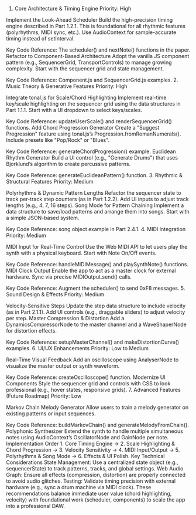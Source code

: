 1. Core Architecture & Timing Engine
Priority: High

Implement the Look-Ahead Scheduler
Build the high-precision timing engine described in Part 1.2.1. This is foundational for all rhythmic features (polyrhythms, MIDI sync, etc.). Use AudioContext for sample-accurate timing instead of setInterval.

Key Code Reference: The scheduler() and nextNote() functions in the paper.
Refactor to Component-Based Architecture
Adopt the vanilla JS component pattern (e.g., SequencerGrid, TransportControls) to manage growing complexity. Start with the sequencer grid and state management.

Key Code Reference: Component.js and SequencerGrid.js examples.
2. Music Theory & Generative Features
Priority: High

Integrate tonal.js for Scale/Chord Highlighting
Implement real-time key/scale highlighting on the sequencer grid using the data structures in Part 1.1.1. Start with a UI dropdown to select keys/scales.

Key Code Reference: updateUserScale() and renderSequencerGrid() functions.
Add Chord Progression Generator
Create a "Suggest Progression" feature using tonal.js’s Progression.fromRomanNumerals(). Include presets like "Pop/Rock" or "Blues".

Key Code Reference: generateChordProgression() example.
Euclidean Rhythm Generator
Build a UI control (e.g., "Generate Drums") that uses Bjorklund’s algorithm to create percussive patterns.

Key Code Reference: generateEuclideanPattern() function.
3. Rhythmic & Structural Features
Priority: Medium

Polyrhythms & Dynamic Pattern Lengths
Refactor the sequencer state to track per-track step counters (as in Part 1.2.2). Add UI inputs to adjust track lengths (e.g., 4, 7, 16 steps).
Song Mode for Pattern Chaining
Implement a data structure to save/load patterns and arrange them into songs. Start with a simple JSON-based system.

Key Code Reference: song object example in Part 2.4.1.
4. MIDI Integration
Priority: Medium

MIDI Input for Real-Time Control
Use the Web MIDI API to let users play the synth with a physical keyboard. Start with Note On/Off events.

Key Code Reference: handleMIDIMessage() and playSynthNote() functions.
MIDI Clock Output
Enable the app to act as a master clock for external hardware. Sync via precise MIDIOutput.send() calls.

Key Code Reference: Augment the scheduler() to send 0xF8 messages.
5. Sound Design & Effects
Priority: Medium

Velocity-Sensitive Steps
Update the step data structure to include velocity (as in Part 2.1.1). Add UI controls (e.g., draggable sliders) to adjust velocity per step.
Master Compression & Distortion
Add a DynamicsCompressorNode to the master channel and a WaveShaperNode for distortion effects.

Key Code Reference: setupMasterChannel() and makeDistortionCurve() examples.
6. UI/UX Enhancements
Priority: Low to Medium

Real-Time Visual Feedback
Add an oscilloscope using AnalyserNode to visualize the master output or synth waveform.

Key Code Reference: createOscilloscope() function.
Modernize UI Components
Style the sequencer grid and controls with CSS to look professional (e.g., hover states, responsive grids).
7. Advanced Features (Future Roadmap)
Priority: Low

Markov Chain Melody Generator
Allow users to train a melody generator on existing patterns or input sequences.

Key Code Reference: buildMarkovChain() and generateMelodyFromChain().
Polyphonic Synthesizer
Extend the synth to handle multiple simultaneous notes using AudioContext’s OscillatorNode and GainNode per note.
Implementation Order
1.
Core Timing Engine → 2. Scale Highlighting & Chord Progression → 3. Velocity Sensitivity → 4. MIDI Input/Output → 5. Polyrhythms & Song Mode → 6. Effects & UI Polish.
Key Technical Considerations
State Management: Use a centralized state object (e.g., sequencerState) to track patterns, tracks, and global settings.
Web Audio Graph: Ensure all effects (compression, distortion) are properly connected to avoid audio glitches.
Testing: Validate timing precision with external hardware (e.g., sync a drum machine via MIDI clock).
These recommendations balance immediate user value (chord highlighting, velocity) with foundational work (scheduler, components) to scale the app into a professional DAW.